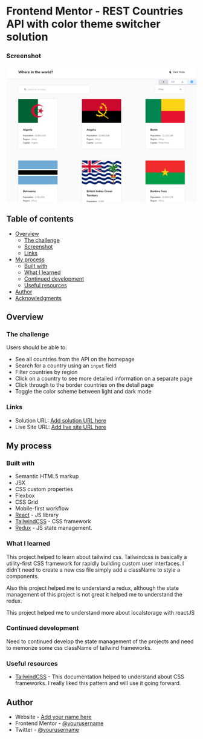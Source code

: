 # Frontend Mentor - REST Countries API with color theme switcher solution

### Screenshot

![](./screenshot.png)

## Table of contents

-  [Overview](#overview)
   -  [The challenge](#the-challenge)
   -  [Screenshot](#screenshot)
   -  [Links](#links)
-  [My process](#my-process)
   -  [Built with](#built-with)
   -  [What I learned](#what-i-learned)
   -  [Continued development](#continued-development)
   -  [Useful resources](#useful-resources)
-  [Author](#author)
-  [Acknowledgments](#acknowledgments)

## Overview

### The challenge

Users should be able to:

-  See all countries from the API on the homepage
-  Search for a country using an `input` field
-  Filter countries by region
-  Click on a country to see more detailed information on a separate page
-  Click through to the border countries on the detail page
-  Toggle the color scheme between light and dark mode

### Links

-  Solution URL: [Add solution URL here](https://your-solution-url.com)
-  Live Site URL: [Add live site URL here](https://your-live-site-url.com)

## My process

### Built with

-  Semantic HTML5 markup
-  JSX
-  CSS custom properties
-  Flexbox
-  CSS Grid
-  Mobile-first workflow
-  [React](https://reactjs.org/) - JS library
-  [TailwindCSS](hthttps://tailwindcss.com/) - CSS framework
-  [Redux](https://redux.js.org/) - JS state management.

### What I learned

This project helped to learn about tailwind css. Tailwindcss is basically a utility-first CSS framework for rapidly building custom user interfaces. I didn't need to create a new css file simply add a className to style a components.

Also this project helped me to understand a redux, although the state management of this project is not great it helped me to understand the redux.

This project helped me to understand more about localstorage with reactJS

### Continued development

Need to continued develop the state management of the projects and need to memorize some css className of tailwind frameworks.

### Useful resources

-  [TailwindCSS](https://tailwindcss.com/) - This documentation helped to understand about CSS frameworks. I really liked this pattern and will use it going forward.

## Author

-  Website - [Add your name here](https://www.benjoquilario.me/)
-  Frontend Mentor - [@yourusername](https://www.frontendmentor.io/profile/benjoquilario)
-  Twitter - [@yourusername](https://twitter.com/iam_benjo)
